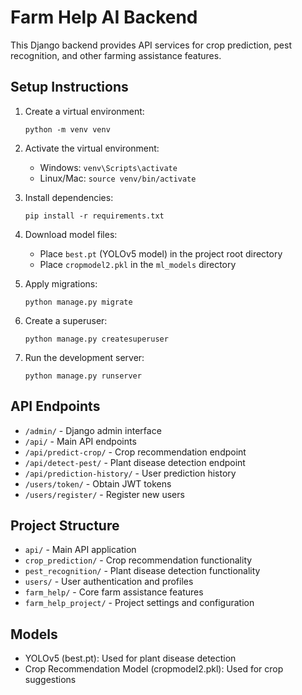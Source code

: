 # Farm Help AI Backend

This Django backend provides API services for crop prediction, pest recognition, and other farming assistance features.

## Setup Instructions

1. Create a virtual environment:
   ```
   python -m venv venv
   ```

2. Activate the virtual environment:
   - Windows: `venv\Scripts\activate`
   - Linux/Mac: `source venv/bin/activate`

3. Install dependencies:
   ```
   pip install -r requirements.txt
   ```

4. Download model files:
   - Place `best.pt` (YOLOv5 model) in the project root directory
   - Place `cropmodel2.pkl` in the `ml_models` directory

5. Apply migrations:
   ```
   python manage.py migrate
   ```

6. Create a superuser:
   ```
   python manage.py createsuperuser
   ```

7. Run the development server:
   ```
   python manage.py runserver
   ```

## API Endpoints

- `/admin/` - Django admin interface
- `/api/` - Main API endpoints
- `/api/predict-crop/` - Crop recommendation endpoint
- `/api/detect-pest/` - Plant disease detection endpoint
- `/api/prediction-history/` - User prediction history
- `/users/token/` - Obtain JWT tokens
- `/users/register/` - Register new users

## Project Structure

- `api/` - Main API application
- `crop_prediction/` - Crop recommendation functionality
- `pest_recognition/` - Plant disease detection functionality  
- `users/` - User authentication and profiles
- `farm_help/` - Core farm assistance features
- `farm_help_project/` - Project settings and configuration

## Models

- YOLOv5 (best.pt): Used for plant disease detection
- Crop Recommendation Model (cropmodel2.pkl): Used for crop suggestions
